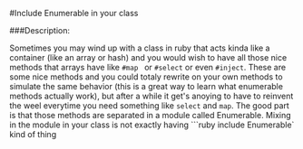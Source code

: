 #Include Enumerable in your class

###Description:

Sometimes you may wind up with a class in ruby that acts kinda like a container (like an array or hash) and you would wish to have all those nice methods that arrays have like ```#map ``` or ```#select``` or even ```#inject```. These are some nice methods and you could totaly rewrite on your own methods to simulate the same behavior (this is a great way to learn what enumerable methods actually work), but after a while it get's anoying to have to reinvent the weel everytime you need something like ```select``` and ```map```. The good part is that those methods are separated in a module called Enumerable. Mixing in the module in your class is not exactly having ```ruby include Enumerable` kind of thing
